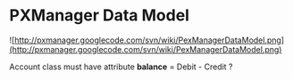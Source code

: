 # PXManager Data Model #


![http://pxmanager.googlecode.com/svn/wiki/PexManagerDataModel.png](http://pxmanager.googlecode.com/svn/wiki/PexManagerDataModel.png)



Account class must have attribute **balance** = Debit - Credit ?